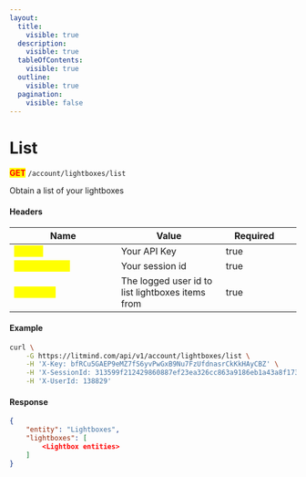 ```yaml
---
layout:
  title:
    visible: true
  description:
    visible: true
  tableOfContents:
    visible: true
  outline:
    visible: true
  pagination:
    visible: false
---
```


# List

<mark style="color:red;">**GET**</mark> `/account/lightboxes/list`

Obtain a list of your lightboxes

#### Headers

<table><thead><tr><th width="172">Name</th><th>Value</th><th width="100" data-type="checkbox">Required</th><th data-hidden></th></tr></thead><tbody><tr><td><mark style="color:yellow;"><strong>X-Key</strong></mark></td><td>Your API Key</td><td>true</td><td></td></tr><tr><td><mark style="color:yellow;"><strong>X-SessionId</strong></mark></td><td>Your session id</td><td>true</td><td></td></tr><tr><td><mark style="color:yellow;"><strong>X-UserId</strong></mark></td><td>The logged user id to list lightboxes items from</td><td>true</td><td></td></tr></tbody></table>

#### Example

```bash
curl \
    -G https://litmind.com/api/v1/account/lightboxes/list \
    -H 'X-Key: bfRCu5GAEP9eMZ7fS6yvPwGxB9Nu7FzUfdnasrCkKkHAyCBZ' \
    -H 'X-SessionId: 313599f212429860887ef23ea326cc863a9186eb1a43a8f1739a1815ebe2a588' \
    -H 'X-UserId: 138829'
```

#### Response

```json
{
    "entity": "Lightboxes",
    "lightboxes": [
        <Lightbox entities>
    ]
}
```

